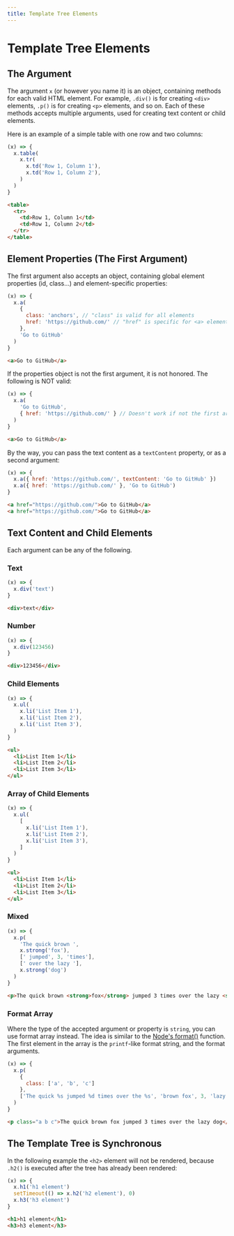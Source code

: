 ```yaml
---
title: Template Tree Elements
---
```


# Template Tree Elements

## The Argument

The argument `x` (or however you name it) is an object, containing methods
for each valid HTML element. For example, `.div()` is for creating
`<div>` elements, `.p()` is for creating `<p>` elements, and so on. Each of
these methods accepts multiple arguments, used for creating text content or
child elements.

Here is an example of a simple table with one row and two columns:

```js
(x) => {
  x.table(
    x.tr(
      x.td('Row 1, Column 1'),
      x.td('Row 1, Column 2'),
    )
  )
}
```
```html
<table>
  <tr>
    <td>Row 1, Column 1</td>
    <td>Row 1, Column 2</td>
  </tr>
</table>
```

## Element Properties (The First Argument)

The first argument also accepts an object, containing global element properties
(id, class...) and element-specific properties:
```js
(x) => {
  x.a(
    {
      class: 'anchors', // "class" is valid for all elements
      href: 'https://github.com/' // "href" is specific for <a> elements only
    },
    'Go to GitHub'
  )
}
```
```html
<a>Go to GitHub</a>
```

If the properties object is not the first argument, it is not honored.
The following is NOT valid:

```js
(x) => {
  x.a(
    'Go to GitHub',
    { href: 'https://github.com/' } // Doesn't work if not the first argument!
  )
}
```
```html
<a>Go to GitHub</a>
```

By the way, you can pass the text content as a `textContent` property,
or as a second argument:

```js
(x) => {
  x.a({ href: 'https://github.com/', textContent: 'Go to GitHub' })
  x.a({ href: 'https://github.com/' }, 'Go to GitHub')
}
```
```html
<a href="https://github.com/">Go to GitHub</a>
<a href="https://github.com/">Go to GitHub</a>
```

## Text Content and Child Elements

Each argument can be any of the following.

### Text

```js
(x) => {
  x.div('text')
}
```
```html
<div>text</div>
```

### Number

```js
(x) => {
  x.div(123456)
}
```
```html
<div>123456</div>
```

### Child Elements

```js
(x) => {
  x.ul(
    x.li('List Item 1'),
    x.li('List Item 2'),
    x.li('List Item 3'),
  )
}
```
```html
<ul>
  <li>List Item 1</li>
  <li>List Item 2</li>
  <li>List Item 3</li>
</ul>
```

### Array of Child Elements

```js
(x) => {
  x.ul(
    [
      x.li('List Item 1'),
      x.li('List Item 2'),
      x.li('List Item 3'),
    ]
  )
}
```
```html
<ul>
  <li>List Item 1</li>
  <li>List Item 2</li>
  <li>List Item 3</li>
</ul>
```

### Mixed

```js
(x) => {
  x.p(
    'The quick brown ',
    x.strong('fox'),
    [' jumped', 3, 'times'],
    [' over the lazy '],
    x.strong('dog')
  )
}
```
```html
<p>The quick brown <strong>fox</strong> jumped 3 times over the lazy <strong>dog</strong></p>
```

### Format Array

Where the type of the accepted argument or property is `string`, you can use
format array instead. The idea is similar to the
[Node's format()](https://nodejs.org/api/util.html#utilformatformat-args)
function. The first element in the array is the `printf`-like format string,
and the format arguments.

```js
(x) => {
  x.p(
    {
      class: ['a', 'b', 'c']
    },
    ['The quick %s jumped %d times over the %s', 'brown fox', 3, 'lazy dog']
  )
}
```
```html
<p class="a b c">The quick brown fox jumped 3 times over the lazy dog</p>
```

## The Template Tree is Synchronous

In the following example the `<h2>` element will not be rendered,
because `.h2()` is executed after the tree has already been rendered:
```js
(x) => {
  x.h1('h1 element')
  setTimeout(() => x.h2('h2 element'), 0)
  x.h3('h3 element')
}
```
```html
<h1>h1 element</h1>
<h3>h3 element</h3>
```
